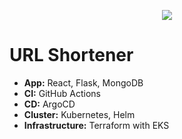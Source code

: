 <p align="center">
<img src="https://github.com/galg-gh/url-shortener/assets/91409344/d35923a5-67fe-4af5-9a8f-6cea3f6231a7" />
</p>

# URL Shortener

- **App:** React, Flask, MongoDB
- **CI:** GitHub Actions
- **CD:** ArgoCD
- **Cluster:** Kubernetes, Helm
- **Infrastructure:** Terraform with EKS

